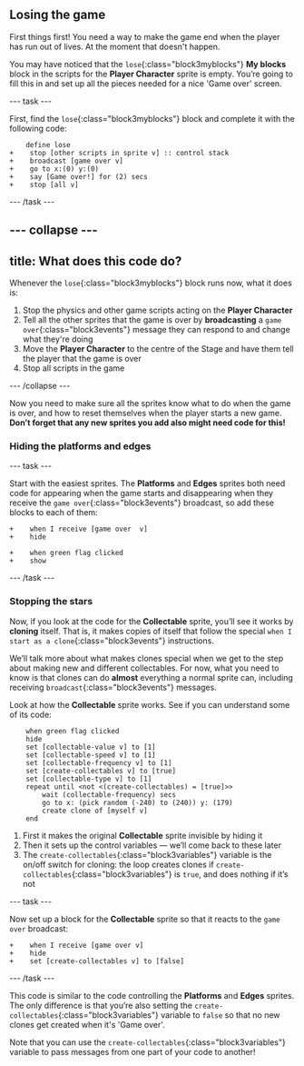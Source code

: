 ## Losing the game

First things first! You need a way to make the game end when the player has run out of lives. At the moment that doesn't happen.

You may have noticed that the `lose`{:class="block3myblocks"} **My blocks** block in the scripts for the **Player Character** sprite is empty. You’re going to fill this in and set up all the pieces needed for a nice 'Game over' screen.

\--- task \---

First, find the `lose`{:class="block3myblocks"} block and complete it with the following code:

```blocks3
    define lose
+    stop [other scripts in sprite v] :: control stack
+    broadcast [game over v]
+    go to x:(0) y:(0)
+    say [Game over!] for (2) secs
+    stop [all v]
```

\--- /task \---

## \--- collapse \---

## title: What does this code do?

Whenever the `lose`{:class="block3myblocks"} block runs now, what it does is:

1. Stop the physics and other game scripts acting on the **Player Character**
2. Tell all the other sprites that the game is over by **broadcasting** a `game over`{:class="block3events"} message they can respond to and change what they're doing
3. Move the **Player Character** to the centre of the Stage and have them tell the player that the game is over
4. Stop all scripts in the game

\--- /collapse \---

Now you need to make sure all the sprites know what to do when the game is over, and how to reset themselves when the player starts a new game. **Don’t forget that any new sprites you add also might need code for this!**

### Hiding the platforms and edges

\--- task \---

Start with the easiest sprites. The **Platforms** and **Edges** sprites both need code for appearing when the game starts and disappearing when they receive the `game over`{:class="block3events"} broadcast, so add these blocks to each of them:

```blocks3
+    when I receive [game over  v]
+    hide
```

```blocks3
+    when green flag clicked
+    show
```

\--- /task \---

### Stopping the stars

Now, if you look at the code for the **Collectable** sprite, you’ll see it works by **cloning** itself. That is, it makes copies of itself that follow the special `when I start as a clone`{:class="block3events"} instructions.

We’ll talk more about what makes clones special when we get to the step about making new and different collectables. For now, what you need to know is that clones can do **almost** everything a normal sprite can, including receiving `broadcast`{:class="block3events"} messages.

Look at how the **Collectable** sprite works. See if you can understand some of its code:

```blocks3
    when green flag clicked
    hide
    set [collectable-value v] to [1]
    set [collectable-speed v] to [1]
    set [collectable-frequency v] to [1]
    set [create-collectables v] to [true]
    set [collectable-type v] to [1]
    repeat until <not <(create-collectables) = [true]>>
        wait (collectable-frequency) secs
        go to x: (pick random (-240) to (240)) y: (179)
        create clone of [myself v]
    end
```

1. First it makes the original **Collectable** sprite invisible by hiding it
2. Then it sets up the control variables — we’ll come back to these later
3. The `create-collectables`{:class="block3variables"} variable is the on/off switch for cloning: the loop creates clones if `create-collectables`{:class="block3variables"} is `true`, and does nothing if it’s not

\--- task \---

Now set up a block for the **Collectable** sprite so that it reacts to the `game over` broadcast:

```blocks3
+    when I receive [game over v]
+    hide
+    set [create-collectables v] to [false]
```

\--- /task \---

This code is similar to the code controlling the **Platforms** and **Edges** sprites. The only difference is that you’re also setting the `create-collectables`{:class="block3variables"} variable to `false` so that no new clones get created when it's 'Game over'.

Note that you can use the `create-collectables`{:class="block3variables"} variable to pass messages from one part of your code to another!